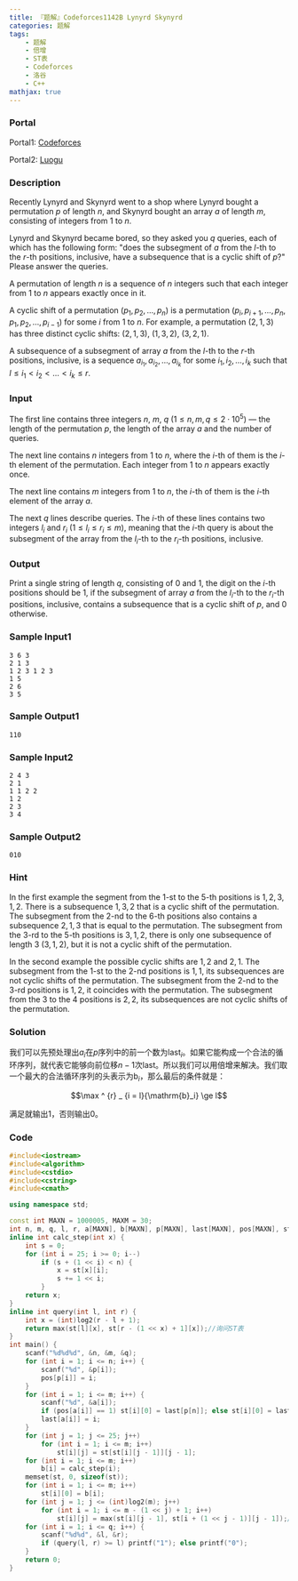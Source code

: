 ```yaml
---
title: 『题解』Codeforces1142B Lynyrd Skynyrd
categories: 题解
tags:
    - 题解
    - 倍增
    - ST表
    - Codeforces
    - 洛谷
    - C++
mathjax: true
---
```


### Portal

Portal1: [Codeforces](http://codeforces.com/problemset/problem/1142/B)

Portal2: [Luogu](https://www.luogu.com.cn/problem/CF1142B)

### Description

Recently Lynyrd and Skynyrd went to a shop where Lynyrd bought a permutation $p$ of length $n$, and Skynyrd bought an array $a$ of length $m$, consisting of integers from $1$ to $n$.

Lynyrd and Skynyrd became bored, so they asked you $q$ queries, each of which has the following form: "does the subsegment of $a$ from the $l$-th to the $r$-th positions, inclusive, have a subsequence that is a cyclic shift of $p$?" Please answer the queries.

A permutation of length $n$ is a sequence of $n$ integers such that each integer from $1$ to $n$ appears exactly once in it.

A cyclic shift of a permutation $(p_1, p_2, \ldots, p_n)$ is a permutation $(p_i, p_{i + 1}, \ldots, p_{n}, p_1, p_2, \ldots, p_{i - 1})$ for some $i$ from $1$ to $n$. For example, a permutation $(2, 1, 3)$ has three distinct cyclic shifts: $(2, 1, 3)$, $(1, 3, 2)$, $(3, 2, 1)$.

A subsequence of a subsegment of array $a$ from the $l$-th to the $r$-th positions, inclusive, is a sequence $a_{i_1}, a_{i_2}, \ldots, a_{i_k}$ for some $i_1, i_2, \ldots, i_k$ such that $l \leq i_1 < i_2 < \ldots < i_k \leq r$.

### Input

The first line contains three integers $n$, $m$, $q$ ($1 \le n, m, q \le 2 \cdot 10^5$) — the length of the permutation $p$, the length of the array $a$ and the number of queries.

The next line contains $n$ integers from $1$ to $n$, where the $i$-th of them is the $i$-th element of the permutation. Each integer from $1$ to $n$ appears exactly once.

The next line contains $m$ integers from $1$ to $n$, the $i$-th of them is the $i$-th element of the array $a$.

The next $q$ lines describe queries. The $i$-th of these lines contains two integers $l_i$ and $r_i$ ($1 \le l_i \le r_i \le m$), meaning that the $i$-th query is about the subsegment of the array from the $l_i$-th to the $r_i$-th positions, inclusive.

### Output

Print a single string of length $q$, consisting of $0$ and $1$, the digit on the $i$-th positions should be $1$, if the subsegment of array $a$ from the $l_i$-th to the $r_i$-th positions, inclusive, contains a subsequence that is a cyclic shift of $p$, and $0$ otherwise.

### Sample Input1

```
3 6 3
2 1 3
1 2 3 1 2 3
1 5
2 6
3 5
```

### Sample Output1

```
110
```

### Sample Input2

```
2 4 3
2 1
1 1 2 2
1 2
2 3
3 4
```

### Sample Output2

```
010
```

### Hint

In the first example the segment from the $1$-st to the $5$-th positions is $1, 2, 3, 1, 2$. There is a subsequence $1, 3, 2$ that is a cyclic shift of the permutation. The subsegment from the $2$-nd to the $6$-th positions also contains a subsequence $2, 1, 3$ that is equal to the permutation. The subsegment from the $3$-rd to the $5$-th positions is $3, 1, 2$, there is only one subsequence of length $3$ ($3, 1, 2$), but it is not a cyclic shift of the permutation.

In the second example the possible cyclic shifts are $1, 2$ and $2, 1$. The subsegment from the $1$-st to the $2$-nd positions is $1, 1$, its subsequences are not cyclic shifts of the permutation. The subsegment from the $2$-nd to the $3$-rd positions is $1, 2$, it coincides with the permutation. The subsegment from the $3$ to the $4$ positions is $2, 2$, its subsequences are not cyclic shifts of the permutation.

### Solution

我们可以先预处理出$a_i$在$p$序列中的前一个数为$\mathrm{last}_i$。如果它能构成一个合法的循环序列，就代表它能够向前位移$n - 1$次$\mathrm{last}$。所以我们可以用倍增来解决。我们取一个最大的合法循环序列的头表示为$\mathrm{b}_i$，那么最后的条件就是：

$$\max ^ {r} _ {i = l}{\mathrm{b}_i} \ge l$$

满足就输出$1$，否则输出$0$。

### Code

```cpp
#include<iostream>
#include<algorithm>
#include<cstdio>
#include<cstring>
#include<cmath>

using namespace std;

const int MAXN = 1000005, MAXM = 30;
int n, m, q, l, r, a[MAXN], b[MAXN], p[MAXN], last[MAXN], pos[MAXN], st[MAXN][MAXM];
inline int calc_step(int x) {
    int s = 0;
    for (int i = 25; i >= 0; i--)
        if (s + (1 << i) < n) {
            x = st[x][i];
            s += 1 << i;
        }
    return x;
}
inline int query(int l, int r) {
    int x = (int)log2(r - l + 1);
    return max(st[l][x], st[r - (1 << x) + 1][x]);//询问ST表
}
int main() {
    scanf("%d%d%d", &n, &m, &q);
    for (int i = 1; i <= n; i++) {
        scanf("%d", &p[i]);
        pos[p[i]] = i;
    }
    for (int i = 1; i <= m; i++) {
        scanf("%d", &a[i]);
        if (pos[a[i]] == 1) st[i][0] = last[p[n]]; else st[i][0] = last[p[pos[a[i]] - 1]];
        last[a[i]] = i;
    }
    for (int j = 1; j <= 25; j++)
        for (int i = 1; i <= m; i++)
            st[i][j] = st[st[i][j - 1]][j - 1];
    for (int i = 1; i <= m; i++)
        b[i] = calc_step(i);
    memset(st, 0, sizeof(st));
    for (int i = 1; i <= m; i++)
        st[i][0] = b[i];
    for (int j = 1; j <= (int)log2(m); j++)
        for (int i = 1; i <= m - (1 << j) + 1; i++)
            st[i][j] = max(st[i][j - 1], st[i + (1 << j - 1)][j - 1]);//ST表
    for (int i = 1; i <= q; i++) {
        scanf("%d%d", &l, &r);
        if (query(l, r) >= l) printf("1"); else printf("0");
    }
    return 0;
}
```